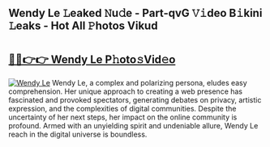 ## Wendy Le 𝙻eaked 𝙽u𝚍e - Part-qvG 𝚅𝚒deo B𝚒kini 𝙻eaks - Hot All 𝙿hotos Vikud

# <h2><a href="http://ld2g3y.urlbe.top/?page=Wendy+Le">🔗🔗👉👉 Wendy Le P𝚑oto𝚜Vid𝚎o</a></h2>

[![Wendy Le](https://i.imgur.com/eBuTRDB.gif)](http://ld2g3y.urlbe.top/?page=Wendy+Le)
Wendy Le, a complex and polarizing persona, eludes easy comprehension. Her unique approach to creating a web presence has fascinated and provoked spectators, generating debates on privacy, artistic expression, and the complexities of digital communities. Despite the uncertainty of her next steps, her impact on the online community is profound. Armed with an unyielding spirit and undeniable allure, Wendy Le reach in the digital universe is boundless.
